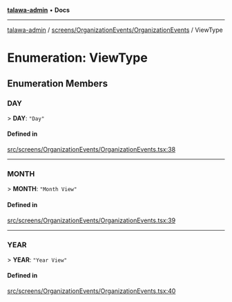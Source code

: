 [**talawa-admin**](../../../../README.md) • **Docs**

***

[talawa-admin](../../../../modules.md) / [screens/OrganizationEvents/OrganizationEvents](../README.md) / ViewType

# Enumeration: ViewType

## Enumeration Members

### DAY

\> **DAY**: `"Day"`

#### Defined in

[src/screens/OrganizationEvents/OrganizationEvents.tsx:38](https://github.com/PalisadoesFoundation/talawa-admin/blob/ec91a82db6f7a7a061fbb4ea9639f2bff335faa5/src/screens/OrganizationEvents/OrganizationEvents.tsx#L38)

***

### MONTH

\> **MONTH**: `"Month View"`

#### Defined in

[src/screens/OrganizationEvents/OrganizationEvents.tsx:39](https://github.com/PalisadoesFoundation/talawa-admin/blob/ec91a82db6f7a7a061fbb4ea9639f2bff335faa5/src/screens/OrganizationEvents/OrganizationEvents.tsx#L39)

***

### YEAR

\> **YEAR**: `"Year View"`

#### Defined in

[src/screens/OrganizationEvents/OrganizationEvents.tsx:40](https://github.com/PalisadoesFoundation/talawa-admin/blob/ec91a82db6f7a7a061fbb4ea9639f2bff335faa5/src/screens/OrganizationEvents/OrganizationEvents.tsx#L40)
